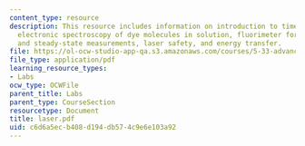```yaml
---
content_type: resource
description: This resource includes information on introduction to time-resolved methods,
  electronic spectroscopy of dye molecules in solution, fluorimeter for transient
  and steady-state measurements, laser safety, and energy transfer.
file: https://ol-ocw-studio-app-qa.s3.amazonaws.com/courses/5-33-advanced-chemical-experimentation-and-instrumentation-fall-2007/c6d6a5ecb408d194db574c9e6e103a92_laser.pdf
file_type: application/pdf
learning_resource_types:
- Labs
ocw_type: OCWFile
parent_title: Labs
parent_type: CourseSection
resourcetype: Document
title: laser.pdf
uid: c6d6a5ec-b408-d194-db57-4c9e6e103a92
---
```

